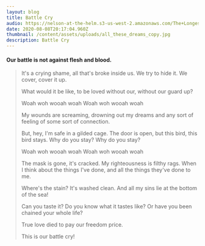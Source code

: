 ```yaml
---
layout: blog
title: Battle Cry
audio: https://nelson-at-the-helm.s3-us-west-2.amazonaws.com/The+Longest+Kiss.mp3
date: 2020-08-08T20:17:04.960Z
thumbnail: /content/assets/uploads/all_these_dreams_copy.jpg
description: Battle Cry
---
```

#### Our battle is not against flesh and blood.

> It's a crying shame,
> all that's broke inside us.
> We try to hide it.
> We cover, cover it up.
>
> What would it be like,
> to be loved without our,
> without our guard up?
>
> Woah woh wooah woah
> Woah woh wooah woah
>
> My wounds are screaming,
> drowning out my dreams and
> any sort of feeling
> of some sort of connection.
>
> But, hey, I'm safe
> in a gilded cage.
> The door is open,
> but this bird, this bird stays.
> Why do you stay?
> Why do you stay?
>
> Woah woh wooah woah
> Woah woh wooah woah
>
> The mask is gone, it's cracked.
> My righteousness is filthy rags.
> When I think about the things I've done,
> and all the things they've done to me.
>
> Where's the stain?
> It's washed clean.
> And all my sins lie at the bottom of the sea!
>
> Can you taste it?
> Do you know what it tastes like?
> Or have you been chained your whole life?
>
> True love died to pay our freedom price.
>
> This is our battle cry!